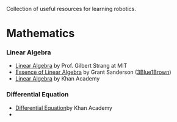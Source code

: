 
Collection of useful resources for learning robotics. 

#  Mathematics

### Linear Algebra

- [Linear Algebra](https://ocw.mit.edu/courses/18-06-linear-algebra-spring-2010/) by Prof. Gilbert Strang at MIT
- [Essence of Linear Algebra](https://www.3blue1brown.com/topics/linear-algebra) by Grant Sanderson ([3Blue1Brown](https://www.youtube.com/@3blue1brown))
- [Linear Algebra](https://www.khanacademy.org/math/linear-algebra) by Khan Academy
### Differential Equation

- [Differential Equation](https://www.khanacademy.org/math/differential-equations)by Khan Academy
- 



